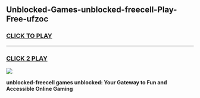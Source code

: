 
## Unblocked-Games-unblocked-freecell-Play-Free-ufzoc
<h3>
<a href="https://premium76.site?title=unblocked-freecell&ref=21A">CLICK TO PLAY</a></h3>
<hr>

<h3>
<a href="https://premium76.site?title=unblocked-freecell&ref=21A">CLICK 2 PLAY</a>
  
</h3>

<a href="https://premium76.site?title=unblocked-freecell&ref=21A"><img src="https://clearcache.store/games.png"></a>


**unblocked-freecell games unblocked: Your Gateway to Fun and Accessible Online Gaming**
